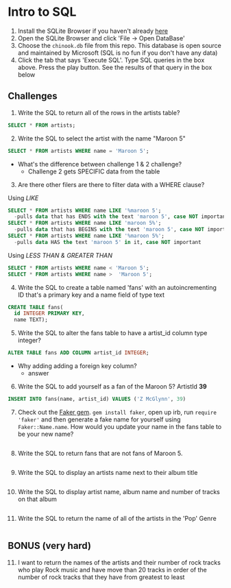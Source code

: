 # Intro to SQL

1. Install the SQLite Browser if you haven't already [here](http://sqlitebrowser.org/)
2. Open the SQLite Browser and click 'File -> Open DataBase'
3. Choose the `chinook.db` file from this repo. This database is open source and maintained by Microsoft (SQL is no fun if you don't have any data)
4. Click the tab that says 'Execute SQL'. Type SQL queries in the box above. Press the play button. See the results of that query in the box below

## Challenges

1. Write the SQL to return all of the rows in the artists table?

```SQL
SELECT * FROM artists;
```

2. Write the SQL to select the artist with the name "Maroon 5"

```SQL
SELECT * FROM artists WHERE name = 'Maroon 5';
```

- What's the difference between challenge 1 & 2
  challenge?
  - Challenge 2 gets SPECIFIC data from the table

3. Are there other filers are there to filter data with a WHERE clause?

Using *LIKE*
```SQL
SELECT * FROM artists WHERE name LIKE '%maroon 5';
  -pulls data that has ENDS with the text 'maroon 5', case NOT important 
SELECT * FROM artists WHERE name LIKE 'maroon 5%';
  -pulls data that has BEGINS with the text 'maroon 5', case NOT important 
SELECT * FROM artists WHERE name LIKE '%maroon 5%';
  -pulls data HAS the text 'maroon 5' in it, case NOT important 
```

Using *LESS THAN & GREATER THAN*
```SQL
SELECT * FROM artists WHERE name < 'Maroon 5';
SELECT * FROM artists WHERE name >  'Maroon 5';
```

4. Write the SQL to create a table named 'fans' with an autoincrementing ID that's a primary key and a name field of type text

```sql
CREATE TABLE fans(
  id INTEGER PRIMARY KEY,
  name TEXT);
```

5. Write the SQL to alter the fans table to have a artist_id column type integer?

```sql
ALTER TABLE fans ADD COLUMN artist_id INTEGER;
```

- Why adding adding a foreign key column?
  - answer

6. Write the SQL to add yourself as a fan of the Maroon 5? ArtistId **39**

```sql
INSERT INTO fans(name, artist_id) VALUES ('Z McGlynn', 39)
```


7. Check out the [Faker gem](https://github.com/stympy/faker). `gem install faker`, open up irb, run `require 'faker'` and then generate a fake name for yourself using `Faker::Name.name`. How would you update your name in the fans table to be your new name?

```sql

```

8. Write the SQL to return fans that are not fans of Maroon 5.

```sql

```

9. Write the SQL to display an artists name next to their album title

```sql

```

10. Write the SQL to display artist name, album name and number of tracks on that album

```sql

```

11. Write the SQL to return the name of all of the artists in the 'Pop' Genre

```sql

```

## BONUS (very hard)

11. I want to return the names of the artists and their number of rock tracks
    who play Rock music
    and have move than 20 tracks
    in order of the number of rock tracks that they have
    from greatest to least

```sql

```
